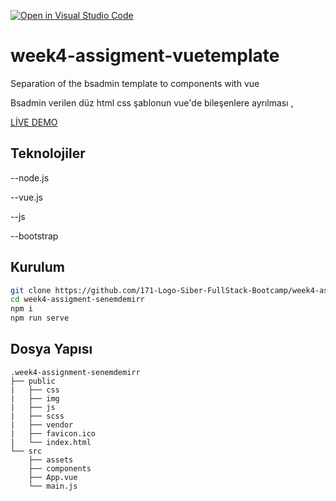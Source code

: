 [![Open in Visual Studio Code](https://classroom.github.com/assets/open-in-vscode-f059dc9a6f8d3a56e377f745f24479a46679e63a5d9fe6f495e02850cd0d8118.svg)](https://classroom.github.com/online_ide?assignment_repo_id=7178027&assignment_repo_type=AssignmentRepo)
# week4-assigment-vuetemplate
Separation of the bsadmin template to components with vue

Bsadmin verilen düz html css şablonun vue'de bileşenlere ayrılması  ,


[LİVE DEMO](https://focused-hopper-040faa.netlify.app/)

##  Teknolojiler
--node.js

--vue.js

--js

--bootstrap

## Kurulum

```sh
git clone https://github.com/171-Logo-Siber-FullStack-Bootcamp/week4-assignment-senemdemirr.git
cd week4-assigment-senemdemirr
npm i
npm run serve
```


## Dosya Yapısı

```
.week4-assignment-senemdemirr
├── public
|   ├── css
|   ├── img
|   ├── js
|   ├── scss
|   ├── vendor
|   ├── favicon.ico
|   └── index.html
└── src
    ├── assets
    ├── components
    ├── App.vue
    └── main.js

```

